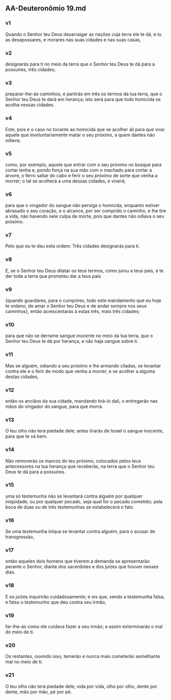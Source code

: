 ## AA-Deuteronômio 19.md
### v1
 Quando o Senhor teu Deus desarraigar as nações cuja terra ele te dá, e tu as desapossares, e morares nas suas cidades e nas suas casas,
### v2
 designarás para ti no meio da terra que o Senhor teu Deus te dá para a possuíres, três cidades;
### v3
 preparar-lhe-ás caminhos, e partirás em três os termos da tua terra, que o Senhor teu Deus te dará em herança; isto será para que todo homicida se acolha nessas cidades.
### v4
 Este, pois é o caso no tocante ao homicida que se acolher ali para que viva: aquele que involuntariamente matar o seu próximo, a quem dantes não odiava;
### v5
 como, por exemplo, aquele que entrar com o seu próximo no bosque para cortar lenha e, pondo força na sua mão com o machado para cortar a árvore, o ferro saltar do cabo e ferir o seu próximo de sorte que venha a morrer; o tal se acolherá a uma dessas cidades, e viverá;
### v6
 para que o vingador do sangue não persiga o homicida, enquanto estiver abrasado o seu coração, e o alcance, por ser comprido o caminho, e lhe tire a vida, não havendo nele culpa de morte, pois que dantes não odiava o seu próximo.
### v7
 Pelo que eu te deu esta ordem: Três cidades designarás para ti.
### v8
 E, se o Senhor teu Deus dilatar os teus termos, como jurou a teus pais, e te der toda a terra que prometeu dar a teus pais
### v9
 {quando guardares, para o cumprires, todo este mandamento que eu hoje te ordeno, de amar o Senhor teu Deus e de andar sempre nos seus caminhos}, então acrescentarás a estas três, mais três cidades;
### v10
 para que não se derrame sangue inocente no meio da tua terra, que o Senhor teu Deus te dá por herança, e não haja sangue sobre ti.
### v11
 Mas se alguém, odiando a seu próximo e lhe armando ciladas, se levantar contra ele e o ferir de modo que venha a morrer, e se acolher a alguma destas cidades,
### v12
 então os anciãos da sua cidade, mandando tirá-lo dali, o entregarão nas mãos do vingador do sangue, para que morra.
### v13
 O teu olho não terá piedade dele; antes tirarás de Israel o sangue inocente, para que te vá bem.
### v14
 Não removerás os marcos do teu próximo, colocados pelos teus antecessores na tua herança que receberás, na terra que o Senhor teu Deus te dá para a possuíres.
### v15
 uma só testemunha não se levantará contra alguém por qualquer iniqüidade, ou por qualquer pecado, seja qual for o pecado cometido; pela boca de duas ou de três testemunhas se estabelecerá o fato.
### v16
 Se uma testemunha iníqua se levantar contra alguém, para o acusar de transgressão,
### v17
 então aqueles dois homens que tiverem a demanda se apresentarão perante o Senhor, diante dos sacerdotes e dos juízes que houver nesses dias.
### v18
 E os juízes inquirirão cuidadosamente; e eis que, sendo a testemunha falsa, e falso o testemunho que deu contra seu irmão,
### v19
 far-lhe-ás como ele cuidava fazer a seu irmão; e assim exterminarás o mal do meio de ti.
### v20
 Os restantes, ouvindo isso, temerão e nunca mais cometerão semelhante mal no meio de ti.
### v21
 O teu olho não terá piedade dele; vida por vida, olho por olho, dente por dente, mão por mão, pé por pé.
